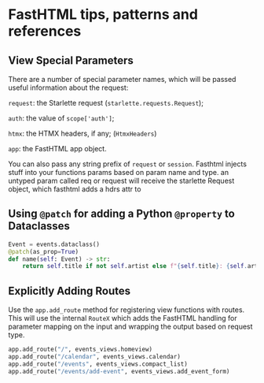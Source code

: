# FastHTML tips, patterns and references

## View Special Parameters

There are a number of special parameter names, which will be passed useful information about the request:

`request`: the Starlette request (`starlette.requests.Request`); 

`auth`: the value of `scope['auth']`;

`htmx`: the HTMX headers, if any; (`HtmxHeaders`) 

`app`: the FastHTML app object.


You can also pass any string prefix of `request` or `session`.
Fasthtml injects stuff into your functions params based on param name and type. an untyped param called req or request will receive the starlette Request object, which fasthtml adds a hdrs attr to

## Using `@patch` for adding a Python `@property` to Dataclasses

```python
Event = events.dataclass()
@patch(as_prop=True)
def name(self: Event) -> str:
    return self.title if not self.artist else f"{self.title}: {self.artist}"
```

## Explicitly Adding Routes

Use the `app.add_route` method for registering view functions with routes.  This will use the internal 
`RouteX` which adds the FastHTML handling for parameter mapping on the input and wrapping the output based on request type.

```python
app.add_route("/", events_views.homeview)
app.add_route("/calendar", events_views.calendar)
app.add_route("/events", events_views.compact_list)
app.add_route("/events/add-event", events_views.add_event_form)
```

